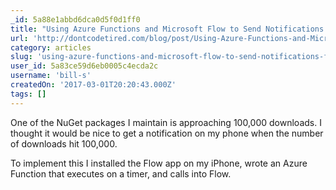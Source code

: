 ```yaml
---
_id: 5a88e1abbd6dca0d5f0d1ff0
title: "Using Azure Functions and Microsoft Flow to Send Notifications for NuGet Package Downloads"
url: 'http://dontcodetired.com/blog/post/Using-Azure-Functions-and-Microsoft-Flow-to-Send-Notifications-for-NuGet-Package-Downloads'
category: articles
slug: 'using-azure-functions-and-microsoft-flow-to-send-notifications-for-nuget-package-downloads'
user_id: 5a83ce59d6eb0005c4ecda2c
username: 'bill-s'
createdOn: '2017-03-01T20:20:43.000Z'
tags: []
---
```


One of the NuGet packages I maintain is approaching 100,000 downloads. I thought it would be nice to get a notification on my phone when the number of downloads hit 100,000.

To implement this I installed the Flow app on my iPhone, wrote an Azure Function that executes on a timer, and calls into Flow.
